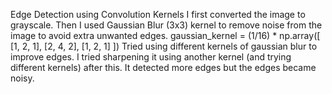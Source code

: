 Edge Detection using Convolution Kernels
I first converted the image to grayscale.
Then I used Gaussian Blur (3x3) kernel to remove noise from the image to avoid extra unwanted edges. 
gaussian_kernel = (1/16) * np.array([
    [1, 2, 1],
    [2, 4, 2],
    [1, 2, 1]
])
Tried using different kernels of gaussian blur to improve edges.
I tried sharpening it using another kernel (and trying different kernels) after this. It detected more edges but the edges became noisy.


